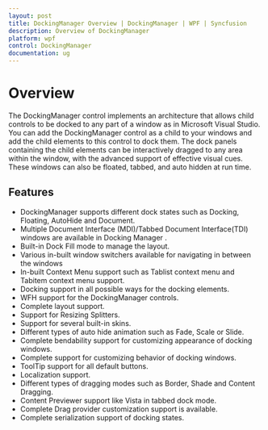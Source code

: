 ```yaml
---
layout: post
title: DockingManager Overview | DockingManager | WPF | Syncfusion
description: Overview of DockingManager
platform: wpf
control: DockingManager
documentation: ug
---
```


# Overview

The DockingManager control implements an architecture that allows child controls to be docked to any part of a window as in Microsoft Visual Studio. You can add the DockingManager control as a child to your windows and add the child elements to this control to dock them. The dock panels containing the child elements can be interactively dragged to any area within the window, with the advanced support of effective visual cues. These windows can also be floated, tabbed, and auto hidden at run time.

## Features

* DockingManager supports different dock states such as Docking, Floating, AutoHide and Document.
* Multiple Document Interface (MDI)/Tabbed Document Interface(TDI) windows are available in Docking Manager .
* Built-in Dock Fill mode to manage the layout.
* Various in-built window switchers available for navigating in between the windows 
* In-built Context Menu support such as Tablist context menu and Tabitem context menu support. 
* Docking support in all possible ways for the docking elements.
* WFH support for the DockingManager controls.
* Complete layout support.
* Support for Resizing Splitters.
* Support for several built-in skins.
* Different types of auto hide animation such as Fade, Scale or Slide.
* Complete bendability support for customizing appearance of docking windows.
* Complete support for customizing behavior of docking windows.
* ToolTip support for all default buttons.
* Localization support.
* Different types of dragging modes such as Border, Shade and Content Dragging.
* Content Previewer support like Vista in tabbed dock mode.
* Complete Drag provider customization support is available.
* Complete serialization support of docking states.